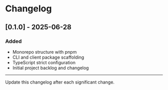 # Changelog

## [0.1.0] - 2025-06-28
### Added
- Monorepo structure with pnpm
- CLI and client package scaffolding
- TypeScript strict configuration
- Initial project backlog and changelog

---

Update this changelog after each significant change.
